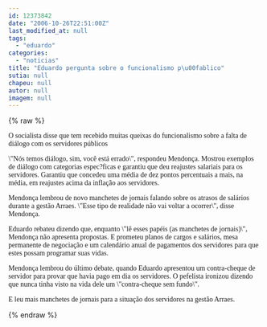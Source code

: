 ```yaml
---
id: 12373842
date: "2006-10-26T22:51:00Z"
last_modified_at: null
tags:
  - "eduardo"
categories:
  - "noticias"
title: "Eduardo pergunta sobre o funcionalismo p\u00fablico"
sutia: null
chapeu: null
autor: null
imagem: null
---
```

{% raw %}
<p><P><FONT face=Verdana>O socialista disse que tem recebido muitas queixas do funcionalismo sobre a falta de diálogo com os servidores públicos</FONT></P></p>
<p><P><FONT face=Verdana>\"Nós temos diálogo, sim, você está errado\", respondeu Mendonça. Mostrou exemplos de diálogo com categorias espec?ficas e garantiu que deu reajustes salariais para os servidores. Garantiu que concedeu uma média de dez pontos percentuais a mais, na média, em reajustes acima da inflação aos servidores.</FONT></P></p>
<p><P><FONT face=Verdana>Mendonça lembrou de novo manchetes de jornais falando sobre os atrasos de salários durante a gestão Arraes. \"Esse tipo de realidade não vai voltar a ocorrer\", disse Mendonça.</FONT></P></p>
<p><P><FONT face=Verdana>Eduardo rebateu dizendo que, enquanto \"lê esses papéis (as manchetes de jornais)\", Mendonça não apresenta propostas. E prometeu planos de cargos e salários, mesa permanente de negociação e um calendário anual de pagamentos dos servidores para que estes possam programar suas vidas.</FONT></P></p>
<p><P><FONT face=Verdana>Mendonça lembrou do último debate, quando Eduardo apresentou um contra-cheque de servidor para provar que havia pago em dia os servidores. O pefelista ironizou dizendo que nunca tinha visto na vida dele um \"contra-cheque sem fundo\".</FONT></P></p>
<p><P><FONT face=Verdana>E leu mais manchetes de jornais para a situação dos servidores na gestão Arraes.</FONT></P> </p>
{% endraw %}